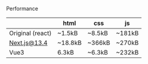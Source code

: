 Performance

|                  | html    | css    | js     |
| ---------------- | ------- | ------ | ------ |
| Original (react) | ~1.5kB  | ~8.5kB | ~181kB |
| Next.js@13.4     | ~18.8kB | ~366kB | ~270kB |
| Vue3             | 6.3kB   | ~6.3kB | ~232kB |
